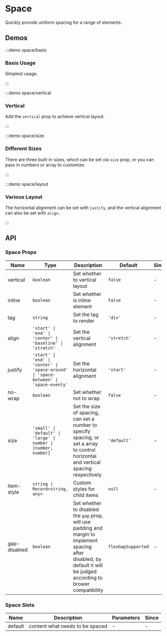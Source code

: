 # Space

Quickly provide uniform spacing for a range of elements.

## Demos

:::demo space/basis

### Basis Usage

Simplest usage.

:::

:::demo space/vertical

### Vertical

Add the `vertical` prop to achieve vertical layout.

:::

:::demo space/size

### Different Sizes

There are three built-in sizes, which can be set via `size` prop, or you can pass in numbers or array to customize.

:::

:::demo space/layout

### Various Layout

The horizontal alignment can be set with `justify`, and the vertical alignment can also be set with `align`.

:::

## API

### Space Props

| Name         | Type                                                                                  | Description                                                                                                                                                             | Default            | Since |
| ------------ | ------------------------------------------------------------------------------------- | ----------------------------------------------------------------------------------------------------------------------------------------------------------------------- | ------------------ | ----- |
| vertical     | `boolean`                                                                             | Set whether to vertical layout                                                                                                                                          | `false`            | -     |
| inline       | `boolean`                                                                             | Set whether is inline element                                                                                                                                           | `false`            | -     |
| tag          | `string`                                                                              | Set the tag to render                                                                                                                                                   | `'div'`            | -     |
| align        | `'start' \| 'end' \| 'center' \| 'baseline' \| 'stretch'`                             | Set the vertical alignment                                                                                                                                              | `'stretch'`        | -     |
| justify      | `'start' \| 'end' \| 'center' \| 'space-around' \| 'space-between' \| 'space-evenly'` | Set the horizontal alignment                                                                                                                                            | `'start'`          | -     |
| no-wrap      | `boolean`                                                                             | Set whether not to wrap                                                                                                                                                 | `false`            | -     |
| size         | `'small' \| 'default' \| 'large' \| number \| [number, number]`                       | Set the size of spacing, can set a number to specify spacing, or set a array to control horizontal and vertical spacing respectively                                    | `'default'`        | -     |
| item-style   | `string \| Record<string, any>`                                                       | Custom styles for child items                                                                                                                                           | `null`             | -     |
| gap-disabled | `boolean`                                                                             | Set whether to disabled the `gap` prop, will use padding and margin to implement spacing after disabled, by default it will be judged according to brower compatibility | `flexGapSupported` | -     |

### Space Slots

| Name    | Description                     | Parameters | Since |
| ------- | ------------------------------- | ---------- | ----- |
| default | content what needs to be spaced | -          | -     |
